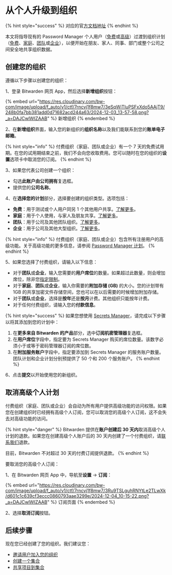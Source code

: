 # 从个人升级到组织

{% hint style="success" %}
对应的官[方文档地址](https://bitwarden.com/help/article/upgrade-from-individual-to-org/)
{% endhint %}

本文将指导现有的 Password Manager 个人用户（[免费](about-bitwarden-plans.md#free-individual)或[高级](about-bitwarden-plans.md#premium-individual)）过渡到组织计划（[免费](about-bitwarden-plans.md#free-organizations)、[家庭](about-bitwarden-plans.md#families-organizations)、[团队](about-bitwarden-plans.md#teams-organizations)或[企业](about-bitwarden-plans.md#enterprise-organizations)），以便开始在朋友、家人、同事、部门或整个公司之间安全地共享组织数据。

## 创建您的组织 <a href="#start-your-organization" id="start-your-organization"></a>

遵循以下步骤以创建您的组织：

1、登录 Bitwarden 网页 App，然后选择**新增组织**按钮：

{% embed url="https://res.cloudinary.com/bw-com/image/upload/f_auto/v1/ctf/7rncvj1f8mw7/3eSqWiTIuPSFxXdo5AAjT9/248b0fa7bb381add0d71682acd244a63/2024-12-03_13-57-58.png?_a=DAJCwlWIZAAB" %}
新增组织
{% endembed %}

2、在**新增组织**界面，输入您的新组织的**组织名称**以及我们能联系到您的**账单电子邮箱**。

{% hint style="info" %}
付费组织（家庭、团队或企业）有一个 7 天的免费试用期。在您的试用期结束之前，我们不会向您收取费用。您可以随时在您的组织的**设置**选项卡中取消您的订阅。
{% endhint %}

3、如果您代表公司创建一个组织：

* 勾选**此账户由公司拥有**复选框。
* 提供您的**公司名称**。

4、在**选择您的计划**部分，选择要创建的组织类型。选项包括：

* **免费**：用于测试或个人用户同另 1 个其他用户共享。[了解更多](about-bitwarden-plans.md#free-organizations)。
* **家庭**：用于个人使用，与家人及朋友共享。[了解更多](about-bitwarden-plans.md#families-organizations)。
* **团队**：用于公司及其他团队组织。[了解更多](about-bitwarden-plans.md#teams-organizations)。
* **企业**：用于公司及其他大型组织。[了解更多](about-bitwarden-plans.md#enterprise-organizations)。

{% hint style="info" %}
付费组织（家庭、团队或企业）包含所有注册用户的高级功能。关于高级功能的更多信息，请参阅 [Password Manager 计划](about-bitwarden-plans.md)。
{% endhint %}

5、如果您选择了付费组织，请输入以下信息：

* 对于**团队**或**企业**，输入您需要的**用户席位**的数量。如果超过此数量，则会增加席位，除非您[指定限制](../../organizations/user-management.md#set-a-seat-limit)。
* 对于**家庭**、**团队**或**企业**，输入你需要的**附加存储 (GB)** 的大小。您的计划带有 1GB 的共享加密文件存储空间，您也可以在以后需要的时候增加附加存储。
* 对于**团队**或**企业**，选择是**按年**还是**按月**计费。其他组织只能按年计费。
* 对于任何付费组织，请输入您的**付款信息**。

{% hint style="success" %}
如果您想使用 [Secrets Manager](../../secrets-manager/secrets-manager-overview.md)，请完成以下步骤以将其添加到您的计划中：

1. 在**更多来自 Bitwarden 的产品**部分，选中**订阅机密管理器**复选框。
2. 在**用户席位**字段中，指定要为 Secrets Manager 购买的席位数量。该数字必须小于或等于密码管理器订阅的席位数。
3. 在**附加服务账户**字段中，指定要添加到 Secrets Manager 的服务账户数量。团队计划和企业计划分别预提供了 50 个和 200 个服务账户。
{% endhint %}

6、点击**提交**以开始使用您的新组织。

## 取消高级个人计划 <a href="#cancel-premium-individual-plan" id="cancel-premium-individual-plan"></a>

付费组织（家庭、团队或企业）会自动为所有用户提供高级功能的访问权限。如果您在创建组织时已经拥有高级个人订阅，您可以取消您的高级个人订阅，这不会失去对高级功能的访问。

{% hint style="danger" %}
Bitwarden 提供在**账户创建后 30 天内**取消高级个人计划的退款。如果您在创建高级个人账户后的 30 天内创建了一个付费组织，请[联系我们](https://bitwarden.com/contact)退款。

目前，Bitwarden 不对超过 30 天的付费订阅提供退款。
{% endhint %}

要取消您的高级个人订阅：

1、在 Bitwarden 网页 App 中，导航至**设置** → **订阅**：

{% embed url="https://res.cloudinary.com/bw-com/image/upload/f_auto/v1/ctf/7rncvj1f8mw7/3Ru9TSLguhRNYtLe2TLwXk/d601c1c639cf3eccc0860793aae3299e/2024-12-04_10-15-22.png?_a=DAJCwlWIZAAB" %}
订阅页面
{% endembed %}

2、选择**取消订阅**按钮。

## 后续步骤 <a href="#next-steps" id="next-steps"></a>

现在您已经创建了您的组织。我们建议您：

* [邀请用户加入您的组织](../../organizations/user-management.md)
* [创建一个集合](../../organizations/collections.md#create-a-collection)
* [共享项目到集合](../../organizations/sharing.md)
